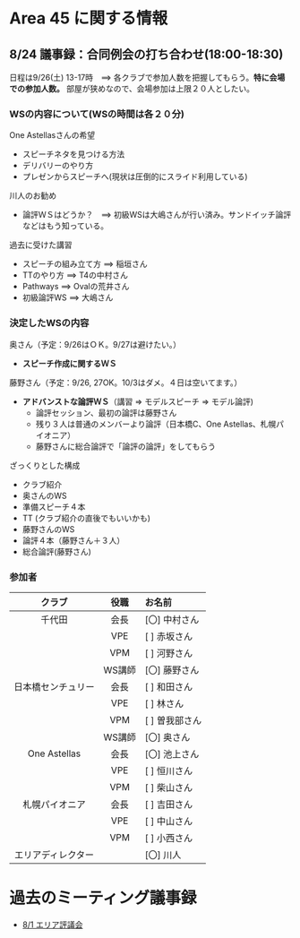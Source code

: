 # Area 45 に関する情報

## 8/24 議事録：合同例会の打ち合わせ(18:00-18:30)
日程は9/26(土) 13-17時　==> 各クラブで参加人数を把握してもらう。**特に会場での参加人数。**
部屋が狭めなので、会場参加は上限２０人としたい。

### WSの内容について(WSの時間は各２０分)
One Astellasさんの希望
- スピーチネタを見つける方法
- デリバリーのやり方
- プレゼンからスピーチへ(現状は圧倒的にスライド利用している)

川人のお勧め
- 論評ＷＳはどうか？　==>  初級WSは大嶋さんが行い済み。サンドイッチ論評などはもう知っている。

過去に受けた講習
- スピーチの組み立て方 ==> 稲垣さん
- TTのやり方 ==> T4の中村さん
- Pathways ==> Ovalの荒井さん
- 初級論評WS ==> 大嶋さん

### 決定したWSの内容
奥さん（予定：9/26はＯＫ。9/27は避けたい。）
- **スピーチ作成に関するＷＳ**

藤野さん（予定：9/26, 27OK。10/3はダメ。４日は空いてます。）
- **アドバンストな論評ＷＳ**（講習 => モデルスピーチ => モデル論評)
  - 論評セッション、最初の論評は藤野さん
  - 残り３人は普通のメンバーより論評（日本橋C、One Astellas、札幌パイオニア）
  - 藤野さんに総合論評で「論評の論評」をしてもらう

ざっくりとした構成
- クラブ紹介
- 奥さんのWS
- 準備スピーチ４本
- TT (クラブ紹介の直後でもいいかも)
- 藤野さんのWS
- 論評４本（藤野さん＋３人）
- 総合論評(藤野さん)

### 参加者
|クラブ|役職|お名前 |
|:-----:|:---:|:-----------|
| 千代田 | 会長 | [〇] 中村さん |
| | VPE | [ ] 赤坂さん |
| | VPM | [ ] 河野さん |
| | WS講師 | [〇] 藤野さん |
| 日本橋センチュリー | 会長 | [ ] 和田さん |
| | VPE | [ ] 林さん |
| | VPM | [ ] 曽我部さん |
| | WS講師 | [〇] 奥さん |
| One Astellas | 会長 | [〇] 池上さん |
| | VPE | [ ] 恒川さん |
| | VPM | [ ] 柴山さん |
| 札幌パイオニア | 会長 | [ ] 吉田さん |
| | VPE | [ ] 中山さん |
| | VPM | [ ] 小西さん |
| エリアディレクター  |  |  [〇] 川人 |

# 過去のミーティング議事録
* [8/1 エリア評議会](https://github.com/norip6jp/toastmasters/blob/master/area45_20-21/AreaCouncil0801.md)

